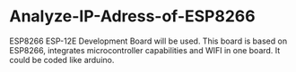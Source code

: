 # Analyze-IP-Adress-of-ESP8266
ESP8266 ESP-12E Development Board will be used. 
This board is based on ESP8266,
 integrates microcontroller capabilities and WIFI in one board. It could be coded like arduino.


